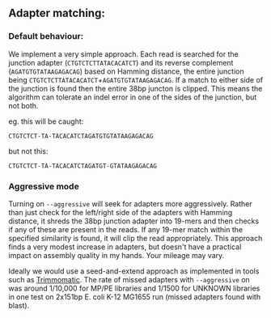 ## Adapter matching:

### Default behaviour:

We implement a very simple approach. Each read is searched for the junction adapter (`CTGTCTCTTATACACATCT`) and its reverse complement (`AGATGTGTATAAGAGACAG`) based on Hamming distance, the entire junction being `CTGTCTCTTATACACATCT`+`AGATGTGTATAAGAGACAG`. If a match to either side of the junction is found then the entire 38bp juncton is clipped. This means the algorithm can tolerate an indel error in one of the sides of the junction, but not both. 

eg. this will be caught:

```
CTGTCTCT-TA-TACACATCTAGATGTGTATAAGAGACAG
```

but not this:

```
CTGTCTCT-TA-TACACATCTAGATGT-GTATAAGAGACAG
```

### Aggressive mode

Turning on `--aggressive` will seek for adapters more aggressively. Rather than just check for the left/right side of the adapters with Hamming distance, it shreds the 38bp junction adapter into 19-mers and then checks if any of these are present in the reads. If any 19-mer match within the specified similarity is found, it will clip the read appropriately. This approach finds a very modest increase in adapters, but doesn't have a practical impact on assembly quality in my hands. Your mileage may vary.

Ideally we would use a seed-and-extend approach as implemented in tools such as [Trimmomatic](http://www.usadellab.org/cms/?page=trimmomatic). The rate of missed adapters with `--aggressive` on was around 1/10,000 for MP/PE libraries and 1/1500 for UNKNOWN libraries in one test on 2x151bp E. coli K-12 MG1655 run (missed adapters found with blast).
